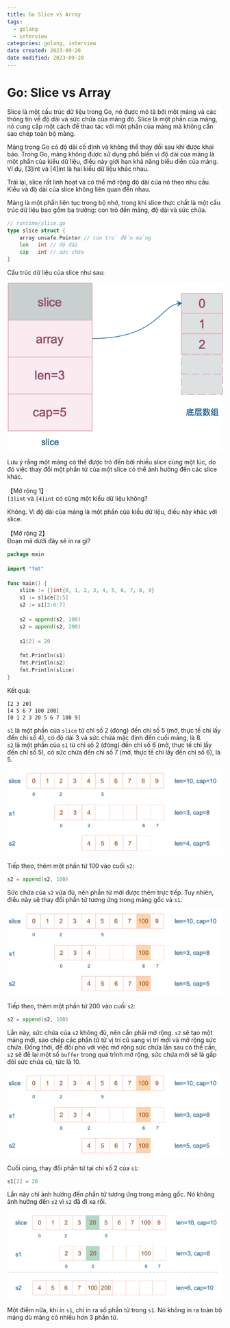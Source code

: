 ```yaml
---
title: Go Slice vs Array
tags:
  - golang
  - interview
categories: golang, interview
date created: 2023-09-20
date modified: 2023-09-20
---
```


# Go: Slice vs Array

Slice là một cấu trúc dữ liệu trong Go, nó được mô tả bởi một mảng và các thông tin về độ dài và sức chứa của mảng đó. Slice là một phần của mảng, nó cung cấp một cách để thao tác với một phần của mảng mà không cần sao chép toàn bộ mảng.

Mảng trong Go có độ dài cố định và không thể thay đổi sau khi được khai báo. Trong Go, mảng không được sử dụng phổ biến vì độ dài của mảng là một phần của kiểu dữ liệu, điều này giới hạn khả năng biểu diễn của mảng. Ví dụ, [3]int và [4]int là hai kiểu dữ liệu khác nhau.

Trái lại, slice rất linh hoạt và có thể mở rộng độ dài của nó theo nhu cầu. Kiểu và độ dài của slice không liên quan đến nhau.

Mảng là một phần liên tục trong bộ nhớ, trong khi slice thực chất là một cấu trúc dữ liệu bao gồm ba trường: con trỏ đến mảng, độ dài và sức chứa.

```go
// runtime/slice.go
type slice struct {
	array unsafe.Pointer // con trỏ đến mảng
	len   int // độ dài
	cap   int // sức chứa
}
```

Cấu trúc dữ liệu của slice như sau:

![](https://raw.githubusercontent.com/vanhung4499/images/master/snap/slice.png)

Lưu ý rằng một mảng có thể được trỏ đến bởi nhiều slice cùng một lúc, do đó việc thay đổi một phần tử của một slice có thể ảnh hưởng đến các slice khác.

【Mở rộng 1】  
`[3]int` và `[4]int` có cùng một kiểu dữ liệu không?

Không. Vì độ dài của mảng là một phần của kiểu dữ liệu, điều này khác với slice.

【Mở rộng 2】  
Đoạn mã dưới đây sẽ in ra gì?

```go
package main

import "fmt"

func main() {
	slice := []int{0, 1, 2, 3, 4, 5, 6, 7, 8, 9}
	s1 := slice[2:5]
	s2 := s1[2:6:7]

	s2 = append(s2, 100)
	s2 = append(s2, 200)

	s1[2] = 20

	fmt.Println(s1)
	fmt.Println(s2)
	fmt.Println(slice)
}
```

Kết quả:

```shell
[2 3 20]
[4 5 6 7 100 200]
[0 1 2 3 20 5 6 7 100 9]
```

`s1` là một phần của `slice` từ chỉ số 2 (đóng) đến chỉ số 5 (mở, thực tế chỉ lấy đến chỉ số 4), có độ dài 3 và sức chứa mặc định đến cuối mảng, là 8.  
`s2` là một phần của `s1` từ chỉ số 2 (đóng) đến chỉ số 6 (mở, thực tế chỉ lấy đến chỉ số 5), có sức chứa đến chỉ số 7 (mở, thực tế chỉ lấy đến chỉ số 6), là 5.

![](https://raw.githubusercontent.com/vanhung4499/images/master/snap/slice1.png)

Tiếp theo, thêm một phần tử 100 vào cuối `s2`:

```go
s2 = append(s2, 100)
```

Sức chứa của `s2` vừa đủ, nên phần tử mới được thêm trực tiếp. Tuy nhiên, điều này sẽ thay đổi phần tử tương ứng trong mảng gốc và `s1`.

![slice2.png](https://raw.githubusercontent.com/vanhung4499/images/master/snap/slice2.png)

Tiếp theo, thêm một phần tử 200 vào cuối `s2`:

```go
s2 = append(s2, 100)
```

Lần này, sức chứa của `s2` không đủ, nên cần phải mở rộng. `s2` sẽ tạo một mảng mới, sao chép các phần tử từ vị trí cũ sang vị trí mới và mở rộng sức chứa. Đồng thời, để đối phó với việc mở rộng sức chứa lần sau có thể cần, `s2` sẽ để lại một số `buffer` trong quá trình mở rộng, sức chứa mới sẽ là gấp đôi sức chứa cũ, tức là 10.

![](https://raw.githubusercontent.com/vanhung4499/images/master/snap/slice2.png)

Cuối cùng, thay đổi phần tử tại chỉ số 2 của `s1`:

```go
s1[2] = 20
```

Lần này chỉ ảnh hưởng đến phần tử tương ứng trong mảng gốc. Nó không ảnh hưởng đến `s2` vì `s2` đã đi xa rồi.

![slice4.png](https://raw.githubusercontent.com/vanhung4499/images/master/snap/slice4.png)

Một điểm nữa, khi in `s1`, chỉ in ra số phần tử trong `s1`. Nó không in ra toàn bộ mảng dù mảng có nhiều hơn 3 phần tử.
